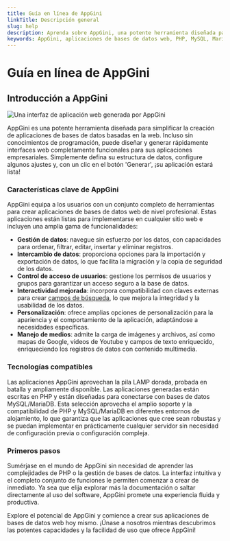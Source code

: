 ```yaml
---
title: Guía en línea de AppGini
linkTitle: Descripción general
slug: help
description: Aprenda sobre AppGini, una potente herramienta diseñada para simplificar la creación de aplicaciones de bases de datos basadas en la web.
keywords: AppGini, aplicaciones de bases de datos web, PHP, MySQL, MariaDB, gestión de datos, control de acceso de usuarios, personalización, manejo de medios, sin código, bajo código, alojar en cualquier lugar
---
```


# Guía en línea de AppGini

## Introducción a AppGini

![Una interfaz de aplicación web generada por AppGini](https://cdn.bigprof.com/images/appgini-24.14-tv-zoomable-thumbnails.png "Una interfaz de aplicación web generada por AppGini")

AppGini es una potente herramienta diseñada para simplificar la creación de aplicaciones de bases de datos basadas en la web. Incluso sin conocimientos de programación, puede diseñar y generar rápidamente interfaces web completamente funcionales para sus aplicaciones empresariales. Simplemente defina su estructura de datos, configure algunos ajustes y, con un clic en el botón 'Generar', ¡su aplicación estará lista!

### Características clave de AppGini

AppGini equipa a los usuarios con un conjunto completo de herramientas para crear aplicaciones de bases de datos web de nivel profesional. Estas aplicaciones están listas para implementarse en cualquier sitio web e incluyen una amplia gama de funcionalidades:

- **Gestión de datos**: navegue sin esfuerzo por los datos, con capacidades para ordenar, filtrar, editar, insertar y eliminar registros.
- **Intercambio de datos**: proporciona opciones para la importación y exportación de datos, lo que facilita la migración y la copia de seguridad de los datos.
- **Control de acceso de usuarios**: gestione los permisos de usuarios y grupos para garantizar un acceso seguro a la base de datos.
- **Interactividad mejorada**: incorpora compatibilidad con claves externas para crear [campos de búsqueda](working-with-projects/understanding-lookup-fields.md), lo que mejora la integridad y la usabilidad de los datos.
- **Personalización**: ofrece amplias opciones de personalización para la apariencia y el comportamiento de la aplicación, adaptándose a necesidades específicas.
- **Manejo de medios**: admite la carga de imágenes y archivos, así como mapas de Google, videos de Youtube y campos de texto enriquecido, enriqueciendo los registros de datos con contenido multimedia.

### Tecnologías compatibles

Las aplicaciones AppGini aprovechan la pila LAMP dorada, probada en batalla y ampliamente disponible. Las aplicaciones generadas están escritas en PHP y están diseñadas para conectarse con bases de datos MySQL/MariaDB. Esta selección aprovecha el amplio soporte y la compatibilidad de PHP y MySQL/MariaDB en diferentes entornos de alojamiento, lo que garantiza que las aplicaciones que cree sean robustas y se puedan implementar en prácticamente cualquier servidor sin necesidad de configuración previa o configuración compleja.

### Primeros pasos

Sumérjase en el mundo de AppGini sin necesidad de aprender las complejidades de PHP o la gestión de bases de datos. La interfaz intuitiva y el completo conjunto de funciones le permiten comenzar a crear de inmediato. Ya sea que elija explorar más la documentación o saltar directamente al uso del software, AppGini promete una experiencia fluida y productiva.

Explore el potencial de AppGini y comience a crear sus aplicaciones de bases de datos web hoy mismo. ¡Únase a nosotros mientras descubrimos las potentes capacidades y la facilidad de uso que ofrece AppGini!
